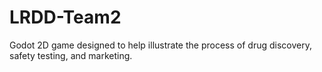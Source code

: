 # LRDD-Team2

Godot 2D game designed to help illustrate the process of drug discovery, safety testing, and marketing.
